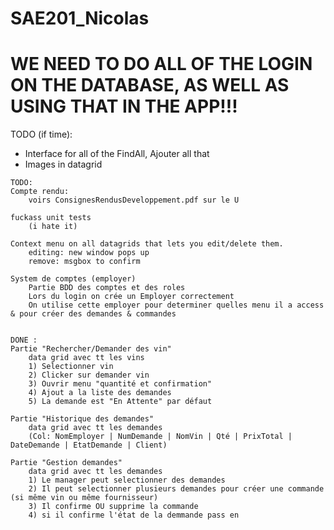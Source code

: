 # SAE201_Nicolas

# WE NEED TO DO ALL OF THE LOGIN ON THE DATABASE, AS WELL AS USING THAT IN THE APP!!!

TODO (if time):
- Interface for all of the FindAll, Ajouter all that
- Images in datagrid

```
TODO:
Compte rendu:
	voirs ConsignesRendusDeveloppement.pdf sur le U

fuckass unit tests
	(i hate it)

Context menu on all datagrids that lets you edit/delete them.
	editing: new window pops up
	remove: msgbox to confirm

System de comptes (employer)
	Partie BDD des comptes et des roles
	Lors du login on crée un Employer correctement
	On utilise cette employer pour determiner quelles menu il a access & pour créer des demandes & commandes


DONE :
Partie "Rechercher/Demander des vin"
	data grid avec tt les vins
	1) Selectionner vin
	2) Clicker sur demander vin
	3) Ouvrir menu "quantité et confirmation" 
	4) Ajout a la liste des demandes
	5) La demande est "En Attente" par défaut

Partie "Historique des demandes"
	data grid avec tt les demandes
	(Col: NomEmployer | NumDemande | NomVin | Qté | PrixTotal | DateDemande | EtatDemande | Client)

Partie "Gestion demandes" 
	data grid avec tt les demandes
	1) Le manager peut selectionner des demandes
	2) Il peut selectionner plusieurs demandes pour créer une commande (si même vin ou même fournisseur)
	3) Il confirme OU supprime la commande
	4) si il confirme l'état de la demmande pass en 
```
